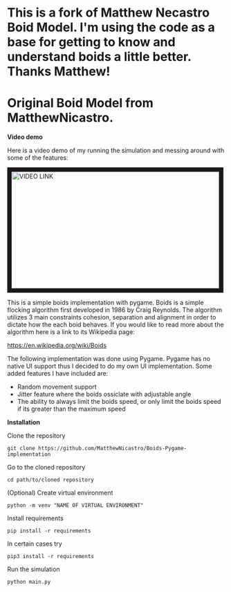 # This is a fork of Matthew Necastro Boid Model. I'm using the code as a base for getting to know and understand boids a little better. Thanks Matthew!



# Original Boid Model from MatthewNicastro.
**Video demo**

Here is a video demo of my running the simulation and messing around with some of the features: 

<a href="https://www.youtube.com/watch?v=Y1uMH353CgU" target="_blank"><img src="http://img.youtube.com/vi/Y1uMH353CgU/0.jpg" 
alt="VIDEO LINK" width="480" height="270" border="10" /></a>

This is a simple boids implementation with pygame. 
Boids is a simple flocking algorithm first developed in 1986 by Craig Reynolds. The algorithm utilizes 3 main constraints cohesion, separation and alignment in order to dictate how the each boid behaves. If you would like to read more about the algorithm here is a link to its Wikipedia page:

https://en.wikipedia.org/wiki/Boids

The following implementation was done using Pygame. Pygame has no native UI support thus I decided to do my own UI implementation.
Some added features I have included are: 
- Random movement support 
- Jitter feature where the boids ossiclate with adjustable angle 
- The ability to always limit the boids speed, or only limit the boids speed if its greater than the maximum speed

**Installation**

Clone the repository

```git clone https://github.com/MatthewNicastro/Boids-Pygame-implementation```

Go to the cloned repository

```cd path/to/cloned repository```

(Optional) Create virtual environment

```python -m venv "NAME OF VIRTUAL ENVIRONMENT"```

Install requirements

```pip install -r requirements```

In certain cases try

```pip3 install -r requirements```

Run the simulation

```python main.py```
